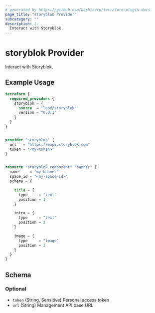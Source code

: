 ```yaml
---
# generated by https://github.com/hashicorp/terraform-plugin-docs
page_title: "storyblok Provider"
subcategory: ""
description: |-
  Interact with Storyblok.
---
```


# storyblok Provider

Interact with Storyblok.

## Example Usage

```terraform
terraform {
  required_providers {
    storyblok = {
      source  = "labd/storyblok"
      version = "0.0.1"
    }
  }
}


provider "storyblok" {
  url   = "https://mapi.storyblok.com"
  token = "<my-token>"
}


resource "storyblok_component" "banner" {
  name     = "my-banner"
  space_id = "<my-space-id>"
  schema = {

    title = {
      type     = "text"
      position = 1
    }

    intro = {
      type     = "text"
      position = 2
    }

    image = {
      type     = "image"
      position = 3
    }
  }
}
```

<!-- schema generated by tfplugindocs -->
## Schema

### Optional

- `token` (String, Sensitive) Personal access token
- `url` (String) Management API base URL
